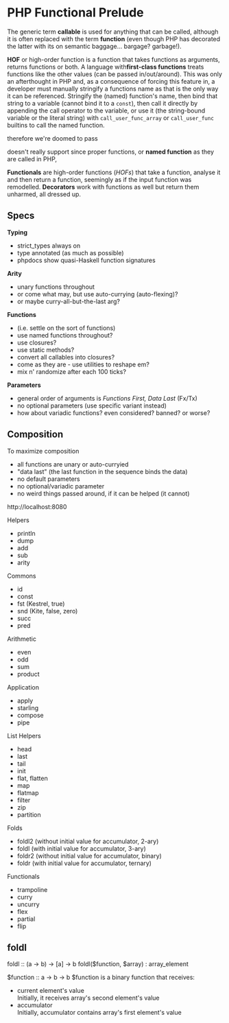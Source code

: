 # PHP Functional Prelude

The generic term **callable** is used for anything that can be called, although it is often replaced with the term **function** (even though PHP has decorated the latter with its on semantic baggage... bargage? garbage!).

**HOF** or high-order function is a function that takes functions as arguments, returns functions or both. A language with**first-class functions** treats functions like the other values (can be passed in/out/around). This was only an afterthought in PHP and, as a consequence of forcing this feature in, a developer must manually stringify a functions name as that is the only way it can be referenced. Stringify the (named) function's name, then bind that string to a variable (cannot bind it to a `const`), then call it directly by appending the call operator to the variable, or use it (the string-bound variable or the literal string) with `call_user_func_array` or `call_user_func` builtins to call the named function.


therefore we're doomed to pass 

doesn't really support since proper functions, or **named function** as they are called in PHP, 


**Functionals** are high-order functions (*HOFs*) that take a function, analyse it and then return a function, seemingly as if the input function was remodelled. **Decorators** work with functions as well but return them unharmed, all dressed up.


## Specs

**Typing**
- strict_types always on
- type annotated (as much as possible)
- phpdocs show quasi-Haskell function signatures

**Arity**
- unary functions throughout
- or come what may, but use auto-currying (auto-flexing)?
- or maybe curry-all-but-the-last arg?

**Functions**
- (i.e. settle on the sort of functions)
- use named functions throughout?
- use closures?
- use static methods?
- convert all callables into closures?
- come as they are - use utilities to reshape em?
- mix n' randomize after each 100 ticks?

**Parameters**
- general order of arguments is *Functions First, Data Last* (Fx/Tx)
- no optional parameters (use specific variant instead)
- how about variadic functions? even considered? banned? or worse?



## Composition

To maximize composition
- all functions are unary or auto-curryied
- "data last" (the last function in the sequence binds the data)
- no default parameters
- no optional/variadic parameter
- no weird things passed around, if it can be helped (it cannot)



http://localhost:8080


Helpers
- println
- dump
- add
- sub
- arity

Commons
- id
- const
- fst (Kestrel, true)
- snd (Kite, false, zero)
- succ
- pred

Arithmetic
- even
- odd
- sum
- product

Application
- apply
- starling
- compose
- pipe

List Helpers
- head
- last
- tail
- init
- flat, flatten
- map
- flatmap
- filter
- zip
- partition

Folds
- foldl2 (without initial value for accumulator, 2-ary)
- foldl  (with initial value for accumulator, 3-ary)
- foldr2 (without initial value for accumulator, binary)
- foldr  (with initial value for accumulator, ternary)

Functionals
- trampoline
- curry
- uncurry
- flex
- partial
- flip


## foldl

foldl :: (a -> b) -> [a] -> b
foldl($function, $array) : array_element

$function :: a -> b -> b
$function is a binary function that receives:
- current element's value    
  Initially, it receives array's second element's value
- accumulator   
  Initially, accumulator contains array's first element's value
